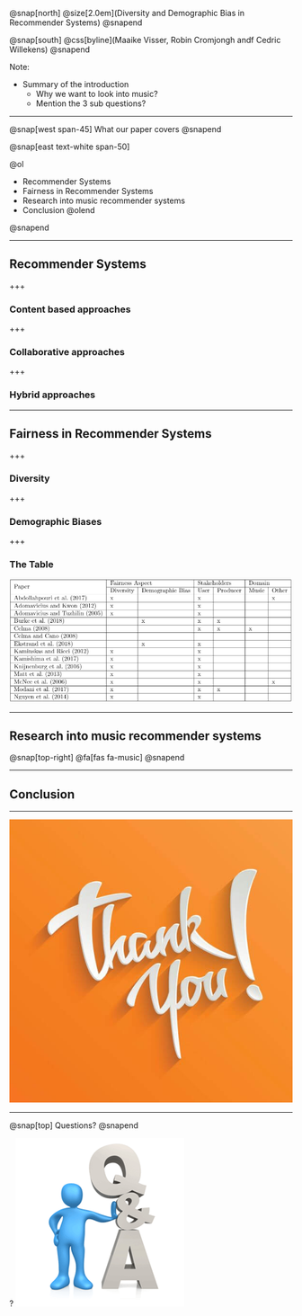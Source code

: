 @snap[north]
@size[2.0em](Diversity and Demographic Bias in Recommender Systems)
@snapend

@snap[south]
@css[byline](Maaike Visser, Robin Cromjongh andf Cedric Willekens)
@snapend

Note:
  - Summary of the introduction
    - Why we want to look into music?
    - Mention the 3 sub questions?

---

@snap[west span-45]
What our paper covers
@snapend

@snap[east text-white span-50]

@ol
  - Recommender Systems
  - Fairness in Recommender Systems
  - Research into music recommender systems
  - Conclusion
@olend

@snapend

---

## Recommender Systems

+++ 

### Content based approaches

+++ 

### Collaborative approaches

+++ 

### Hybrid approaches

---

## Fairness in Recommender Systems

+++ 

### Diversity


+++ 

### Demographic Biases

+++

### The Table

![TableOfPapers](table.PNG)


--- 

## Research into music recommender systems

@snap[top-right]
@fa[fas fa-music]
@snapend


--- 

## Conclusion

--- 

![Thank you](./template/img/thanks.jpg)

---

@snap[top]
Questions?
@snapend

?
![questions](./template/img/questions-3.png)